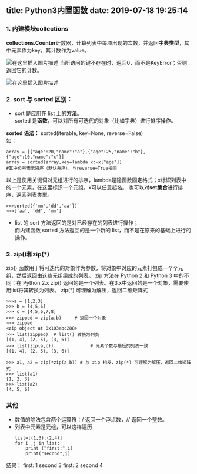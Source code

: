 title: Python3内置函数
date: 2019-07-18 19:25:14
---
### 1. 内建模块collections
**collections.Counter**计数器，计算列表中每项出现的次数，并返回**字典类型**，其中元素作为key，其计数作为value。


![在这里插入图片描述](https://img-blog.csdnimg.cn/20190326145102507.png?x-oss-process=image/watermark,type_ZmFuZ3poZW5naGVpdGk,shadow_10,text_aHR0cHM6Ly9ibG9nLmNzZG4ubmV0L3N1cGVyX2NoZW5seQ==,size_16,color_FFFFFF,t_70)
当所访问的键不存在时，返回0，而不是KeyError；否则返回它的计数。

![在这里插入图片描述](https://img-blog.csdnimg.cn/20190526121803806.png?x-oss-process=image/watermark,type_ZmFuZ3poZW5naGVpdGk,shadow_10,text_aHR0cHM6Ly9ibG9nLmNzZG4ubmV0L3N1cGVyX2NoZW5seQ==,size_16,color_FFFFFF,t_70)
### 2. sort 与 sorted 区别：

  - sort 是应用在 list 上的**方法**。  
   sorted 是**函数**，可以对所有可迭代的对象（比如字典）进行排序操作。

   **sorted 语法：**
  sorted(iterable, key=None, reverse=False)  
  如：

  ```
  array = [{"age":20,"name":"a"},{"age":25,"name":"b"},{"age":10,"name":"c"}]
  array = sorted(array,key=lambda x:-x["age"])
  #其中负号表示降序（默认升序），与reverse=True相同
  ```
  以上是使用关键词对元组进行的排序，lambda是隐函数固定格式；x标识列表中的一个元素，在这里标识一个元组，x可以任意起名。
 也可以对**set集合**进行排序，返回列表类型。
 ```
 >>>sorted({'mm','dd','aa'})
 >>>['aa', 'dd', 'mm']
 ```
 
 
 -  list 的 sort 方法返回的是对已经存在的列表进行操作；  
 而内建函数 sorted 方法返回的是一个新的 list，而不是在原来的基础上进行的操作。

### 3. zip()和zip(*)
zip() 函数用于将可迭代的对象作为参数，将对象中对应的元素打包成一个个元组，然后返回由这些元组组成的列表。
zip 方法在 Python 2 和 Python 3 中的不同：在 Python 2.x zip() 返回的是一个列表。在3.x中返回的是一个对象，需要使用list将其转换为列表。
zip(*) 可理解为解压，返回二维矩阵式
```
>>>a = [1,2,3]
>>> b = [4,5,6]
>>> c = [4,5,6,7,8]
>>> zipped = zip(a,b)     # 返回一个对象
>>> zipped
<zip object at 0x103abc288>
>>> list(zipped)  # list() 转换为列表
[(1, 4), (2, 5), (3, 6)]
>>> list(zip(a,c))              # 元素个数与最短的列表一致
[(1, 4), (2, 5), (3, 6)]
 
>>> a1, a2 = zip(*zip(a,b)) # 与 zip 相反，zip(*) 可理解为解压，返回二维矩阵式
>>> list(a1)
[1, 2, 3]
>>> list(a2)
[4, 5, 6]
```
### 其他
- 数值的除法包含两个运算符：/ 返回一个浮点数，// 返回一个整数。
- 列表中元素是元组，可以这样遍历
  ```
  list=[(1,3),(2,4)]
  for i ,j in list:
      print ("first:",i)
      print("second",j)
结果：
first: 1
second 3
first: 2
second 4
  ```